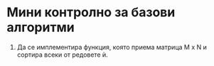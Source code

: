 # Мини контролно за базови алгоритми

1. Да се имплементира функция, която приема матрица М x N и сортира всеки от редовете ѝ.


